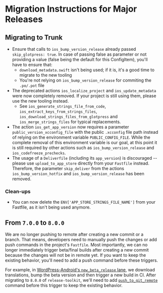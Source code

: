 # Migration Instructions for Major Releases

## Migrating to Trunk

- Ensure that calls to `ios_bump_version_release` already passed `skip_glotpress: true`.
In case of passing false as parameter or not providing a value (false being the default for this ConfigItem), you'll have to ensure that:
  - `download_metadata.swift` isn't being used; if it is, it's a good time to migrate to the new tooling
  - You're not relying on `ios_bump_version_release` for commiting the `.po/.pot` file
- The deprecated actions `ios_localize_project` and `ios_update_metadata` were now completely removed. If your project is still using them, please use the new tooling instead.
  - See `ios_generate_strings_file_from_code`, `ios_extract_keys_from_strings_files`, `ios_download_strings_files_from_glotpress` and `ios_merge_strings_files` for typical replacements.
- The action `ios_get_app_version` now requires a parameter `public_version_xcconfig_file` with the public `.xcconfig` file path instead of relying on the environment variable `PUBLIC_CONFIG_FILE`. While the complete removal of this environment variable is our goal, at this point it is still required by other actions such as `ios_bump_version_release` and `ios_codefreeze_prechecks`.
- The usage of a `Deliverfile` (including its `app_version`) is discouraged -- please use `upload_to_app_store` directly from your `Fastfile` instead. Therefore, the parameter `skip_deliver` from the actions `ios_bump_version_hotfix` and `ios_bump_version_release` has been removed.

### Clean-ups

- You can now delete the `ENV['APP_STORE_STRINGS_FILE_NAME']` from your Fastfile, as it isn't being used anymore.

## From `7.0.0` to `8.0.0`

We are no longer pushing to remote after creating a new commit or a branch. That means, developers need to manually push the changes or add push commands in the project's `Fastfile`. Most importantly, we can no longer immediately trigger beta/final builds after creating a new commit because the changes will not be in remote yet. If you want to keep the existing behavior, you'll need to add a push command before these triggers.

For example, in [WordPress-Android's `new_beta_release` lane](https://github.com/wordpress-mobile/WordPress-Android/blob/0c64cb84c256e004473e97d72b4ac6682ebc140b/fastlane/lanes/release.rb#L86), we download translations, bump the beta version and then trigger a new build in CI. After migrating to `8.0.0` of `release-toolkit`, we'll need to add [`push_to_git_remote`](https://docs.fastlane.tools/actions/push_to_git_remote/) command before this trigger to keep the existing behavior.
